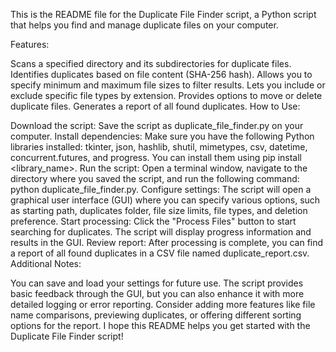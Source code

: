
This is the README file for the Duplicate File Finder script, a Python script that helps you find and manage duplicate files on your computer.

Features:

Scans a specified directory and its subdirectories for duplicate files.
Identifies duplicates based on file content (SHA-256 hash).
Allows you to specify minimum and maximum file sizes to filter results.
Lets you include or exclude specific file types by extension.
Provides options to move or delete duplicate files.
Generates a report of all found duplicates.
How to Use:

Download the script: Save the script as duplicate_file_finder.py on your computer.
Install dependencies: Make sure you have the following Python libraries installed: tkinter, json, hashlib, shutil, mimetypes, csv, datetime, concurrent.futures, and progress. You can install them using pip install <library_name>.
Run the script: Open a terminal window, navigate to the directory where you saved the script, and run the following command: python duplicate_file_finder.py.
Configure settings: The script will open a graphical user interface (GUI) where you can specify various options, such as starting path, duplicates folder, file size limits, file types, and deletion preference.
Start processing: Click the "Process Files" button to start searching for duplicates. The script will display progress information and results in the GUI.
Review report: After processing is complete, you can find a report of all found duplicates in a CSV file named duplicate_report.csv.
Additional Notes:

You can save and load your settings for future use.
The script provides basic feedback through the GUI, but you can also enhance it with more detailed logging or error reporting.
Consider adding more features like file name comparisons, previewing duplicates, or offering different sorting options for the report.
I hope this README helps you get started with the Duplicate File Finder script!
